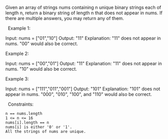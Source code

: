 Given an array of strings nums containing n unique binary strings each of length n, return a binary string of length n that does not appear in nums. If there are multiple answers, you may return any of them.

 
Example 1:

Input: nums = ["01","10"]
Output: "11"
Explanation: "11" does not appear in nums. "00" would also be correct.


Example 2:

Input: nums = ["00","01"]
Output: "11"
Explanation: "11" does not appear in nums. "10" would also be correct.


Example 3:

Input: nums = ["111","011","001"]
Output: "101"
Explanation: "101" does not appear in nums. "000", "010", "100", and "110" would also be correct.


 
Constraints:


	n == nums.length
	1 <= n <= 16
	nums[i].length == n
	nums[i] is either '0' or '1'.
	All the strings of nums are unique.


